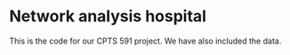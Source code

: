 # Network analysis hospital

This is the code for our CPTS 591 project. We have also included the data.
